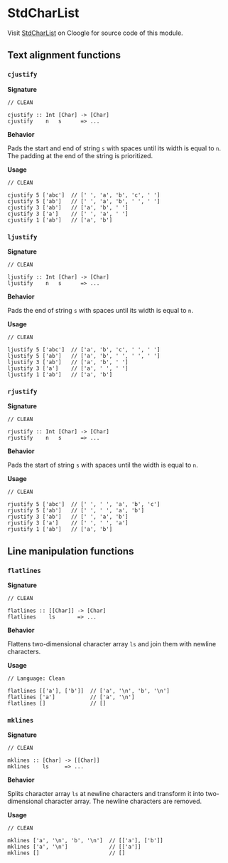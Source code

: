 # StdCharList

Visit [StdCharList](https://cloogle.org/src/#base-stdenv/StdCharList;icl;line=1) on Cloogle for source code of this module.

## Text alignment functions

### `cjustify`

**Signature**

```clean
// CLEAN

cjustify :: Int [Char] -> [Char]
cjustify    n   s      => ...
```

**Behavior**

Pads the start and end of string `s` with spaces until its width is equal to `n`.
The padding at the end of the string is prioritized.

**Usage**

```clean
// CLEAN

cjustify 5 ['abc']  // [' ', 'a', 'b', 'c', ' ']
cjustify 5 ['ab']   // [' ', 'a', 'b', ' ', ' ']
cjustify 3 ['ab']   // ['a', 'b', ' ']
cjustify 3 ['a']    // [' ', 'a', ' ']
cjustify 1 ['ab']   // ['a', 'b']
```

### `ljustify`

**Signature**

```clean
// CLEAN

ljustify :: Int [Char] -> [Char]
ljustify    n   s      => ...
```

**Behavior**

Pads the end of string `s` with spaces until its width is equal to `n`.

**Usage**

```clean
// CLEAN

ljustify 5 ['abc']  // ['a', 'b', 'c', ' ', ' ']
ljustify 5 ['ab']   // ['a', 'b', ' ', ' ', ' ']
ljustify 3 ['ab']   // ['a', 'b', ' ']
ljustify 3 ['a']    // ['a', ' ', ' ']
ljustify 1 ['ab']   // ['a', 'b']
```

### `rjustify`

**Signature**

```clean
// CLEAN

rjustify :: Int [Char] -> [Char]
rjustify    n   s      => ...
```

**Behavior**

Pads the start of string `s` with spaces until the width is equal to `n`.

**Usage**

```clean
// CLEAN

rjustify 5 ['abc']  // [' ', ' ', 'a', 'b', 'c']
rjustify 5 ['ab']   // [' ', ' ', 'a', 'b']
rjustify 3 ['ab']   // [' ', 'a', 'b']
rjustify 3 ['a']    // [' ', ' ', 'a']
rjustify 1 ['ab']   // ['a', 'b']
```

## Line manipulation functions

### `flatlines`

**Signature**

```clean
// CLEAN

flatlines :: [[Char]] -> [Char]
flatlines    ls       => ...
```

**Behavior**

Flattens two-dimensional character array `ls` and join them with newline characters.

**Usage**

```
// Language: Clean

flatlines [['a'], ['b']]  // ['a', '\n', 'b', '\n']
flatlines ['a']           // ['a', '\n']
flatlines []              // []
```

### `mklines`

**Signature**

```clean
// CLEAN

mklines :: [Char] -> [[Char]]
mklines    ls     => ...
```

**Behavior**

Splits character array `ls` at newline characters and transform it into two-dimensional character array.
The newline characters are removed.

**Usage**

```clean
// CLEAN

mklines ['a', '\n', 'b', '\n']  // [['a'], ['b']]
mklines ['a', '\n']             // [['a']]
mklines []                      // []
```
